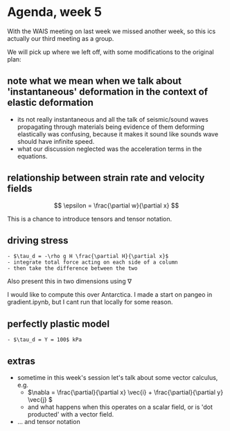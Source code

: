 # Agenda, week 5

With the WAIS meeting on last week we missed another week, so this ics actually our third meeting as a group. 

We will pick up where we left off, with some modifications to the original plan:

## note what we mean when we talk about 'instantaneous' deformation in the context of elastic deformation
- its not really instantaneous and all the talk of seismic/sound waves propagating through materials being evidence of them deforming elastically was confusing, because it makes it sound like sounds wave should have infinite speed. 
- what our discussion neglected was the acceleration terms in the equations. 

## relationship between strain rate and velocity fields

$$
\epsilon = \frac{\partial w}{\partial x}
$$

This is a chance to introduce tensors and tensor notation.

## driving stress
    - $\tau_d = -\rho g H \frac{\partial H}{\partial x}$ 
    - integrate total force acting on each side of a column
    - then take the difference between the two   

Also present this in two dimensions using $\nabla$

I would like to compute this over Antarctica. I made a start on pangeo in gradient.ipynb, but I cant run that locally for some reason. 


## perfectly plastic model 
    - $\tau_d = Y = 100$ kPa

## extras
- sometime in this week's session let's talk about some vector calculus, e.g.
   - $\nabla = \frac{\partial}{\partial x} \vec{i} + \frac{\partial}{\partial y} \vec{j} $
   - and what happens when this operates on a scalar field, or is 'dot producted' with a vector field.
- ... and tensor notation 
